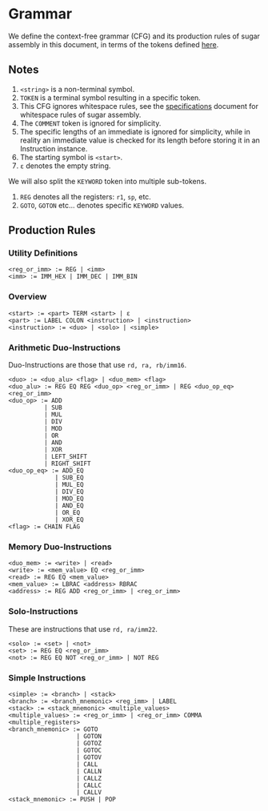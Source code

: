 # Grammar

We define the context-free grammar (CFG) and its production rules of sugar assembly in this document, 
in terms of the tokens defined [here](tokens.md). 

## Notes

1. `<string>` is a non-terminal symbol.
2. `TOKEN` is a terminal symbol resulting in a specific token.
3. This CFG ignores whitespace rules, see the [specifications](specifications.md) document for whitespace rules of sugar assembly.
4. The `COMMENT` token is ignored for simplicity.
5. The specific lengths of an immediate is ignored for simplicity, while in reality an immediate value is checked for its length before storing it in an Instruction instance.
6. The starting symbol is `<start>`.
7. `ε` denotes the empty string.

We will also split the `KEYWORD` token into multiple sub-tokens.
1. `REG` denotes all the registers: `r1`, `sp`, etc. 
2. `GOTO`, `GOTON` etc... denotes specific `KEYWORD` values. 

## Production Rules

### Utility Definitions 

``` 
<reg_or_imm> := REG | <imm>
<imm> := IMM_HEX | IMM_DEC | IMM_BIN
```

### Overview

``` 
<start> := <part> TERM <start> | ε
<part> := LABEL COLON <instruction> | <instruction>
<instruction> := <duo> | <solo> | <simple>
```

### Arithmetic Duo-Instructions

Duo-Instructions are those that use `rd, ra, rb/imm16`.

``` 
<duo> := <duo_alu> <flag> | <duo_mem> <flag>
<duo_alu> := REG EQ REG <duo_op> <reg_or_imm> | REG <duo_op_eq> <reg_or_imm>
<duo_op> := ADD 
          | SUB 
          | MUL 
          | DIV 
          | MOD 
          | OR
          | AND 
          | XOR 
          | LEFT_SHIFT 
          | RIGHT_SHIFT  
<duo_op_eq> := ADD_EQ 
             | SUB_EQ 
             | MUL_EQ 
             | DIV_EQ 
             | MOD_EQ 
             | AND_EQ 
             | OR_EQ 
             | XOR_EQ
<flag> := CHAIN FLAG
```

### Memory Duo-Instructions

``` 
<duo_mem> := <write> | <read>
<write> := <mem_value> EQ <reg_or_imm>
<read> := REG EQ <mem_value>
<mem_value> := LBRAC <address> RBRAC
<address> := REG ADD <reg_or_imm> | <reg_or_imm>
```

### Solo-Instructions

These are instructions that use `rd, ra/imm22`. 
``` 
<solo> := <set> | <not> 
<set> := REG EQ <reg_or_imm>
<not> := REG EQ NOT <reg_or_imm> | NOT REG
```

### Simple Instructions

``` 
<simple> := <branch> | <stack>
<branch> := <branch_mnemonic> <reg_imm> | LABEL
<stack> := <stack_mnemonic> <multiple_values>
<multiple_values> := <reg_or_imm> | <reg_or_imm> COMMA <multiple_registers>
<branch_mnemonic> := GOTO 
                   | GOTON
                   | GOTOZ 
                   | GOTOC 
                   | GOTOV 
                   | CALL 
                   | CALLN 
                   | CALLZ 
                   | CALLC 
                   | CALLV
<stack_mnemonic> := PUSH | POP
```

